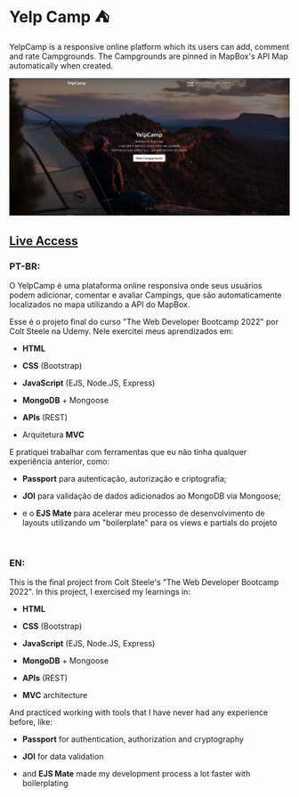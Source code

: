 # Yelp Camp :tent:

YelpCamp is a responsive online platform which its users can add, comment and rate Campgrounds. The Campgrounds are pinned in MapBox's API Map automatically when created.

![App Preview](./public/Home.jpg)

## [Live Access](https://immense-refuge-26135.herokuapp.com/)

### PT-BR:

O YelpCamp é uma plataforma online responsiva onde seus usuários podem adicionar, comentar e avaliar Campings, que são automaticamente localizados no mapa utilizando a API do MapBox.

Esse é o projeto final do curso "The Web Developer Bootcamp 2022" por Colt Steele na Udemy. Nele exercitei meus aprendizados em:

- **HTML**

- **CSS** (Bootstrap)

- **JavaScript** (EJS, Node.JS, Express)

- **MongoDB** + Mongoose

- **APIs** (REST)

- Arquitetura **MVC**

E pratiquei trabalhar com ferramentas que eu não tinha qualquer experiência anterior, como:

- **Passport** para autenticação, autorização e criptografia;

- **JOI** para validação de dados adicionados ao MongoDB via Mongoose;

- e o **EJS Mate** para acelerar meu processo de desenvolvimento de layouts utilizando um "boilerplate" para os views e partials do projeto

<br>

### EN:

This is the final project from Colt Steele's "The Web Developer Bootcamp 2022". In this project, I exercised my learnings in:

- **HTML**

- **CSS** (Bootstrap)

- **JavaScript** (EJS, Node.JS, Express)

- **MongoDB** + Mongoose

- **APIs** (REST)

- **MVC** architecture

And practiced working with tools that I have never had any experience before, like:

- **Passport** for authentication, authorization and cryptography

- **JOI** for data validation

- and **EJS Mate** made my development process a lot faster with boilerplating
